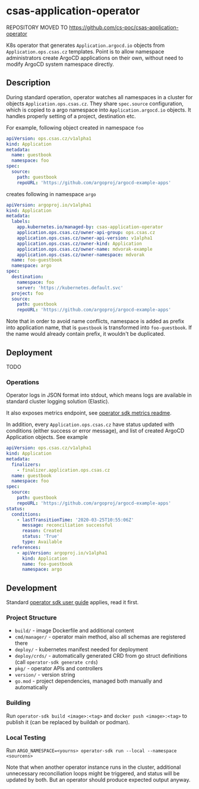 # csas-application-operator

REPOSITORY MOVED TO https://github.com/cs-poc/csas-application-operator

K8s operator that generates `Application.argocd.io` objects from `Application.ops.csas.cz` templates.
Point is to allow namespace administrators create ArgoCD applications on their own, without need to modify ArgoCD
system namespace directly.

## Description

During standard operation, operator watches all namespaces in a cluster for objects `Application.ops.csas.cz`.
They share `spec.source` configuration, which is copied to a argo namespace into `Application.argocd.io` objects. It handles
properly setting of a project, destination etc.

For example, following object created in namespace `foo`
```yaml
apiVersion: ops.csas.cz/v1alpha1
kind: Application
metadata:
  name: guestbook
  namespace: foo
spec:
  source:
    path: guestbook
    repoURL: 'https://github.com/argoproj/argocd-example-apps'
```

creates following in namespace `argo`
```yaml
apiVersion: argoproj.io/v1alpha1
kind: Application
metadata:
  labels:
    app.kubernetes.io/managed-by: csas-application-operator
    application.ops.csas.cz/owner-api-group: ops.csas.cz
    application.ops.csas.cz/owner-api-version: v1alpha1
    application.ops.csas.cz/owner-kind: Application
    application.ops.csas.cz/owner-name: mdvorak-example
    application.ops.csas.cz/owner-namespace: mdvorak
  name: foo-guestbook
  namespace: argo
spec:
  destination:
    namespace: foo
    server: 'https://kubernetes.default.svc'
  project: foo
  source:
    path: guestbook
    repoURL: 'https://github.com/argoproj/argocd-example-apps'
```

Note that in order to avoid name conflicts, namespace is added as prefix into application name, that is `guestbook`
is transformed into `foo-guestbook`. If the name would already contain prefix, it wouldn't be duplicated.

## Deployment

TODO

### Operations

Operator logs in JSON format into stdout, which means logs are available in standard cluster logging solution (Elastic).

It also exposes metrics endpoint, see 
[operator sdk metrics readme](https://github.com/operator-framework/operator-sdk/blob/master/doc/user/metrics/README.md).

In addition, every `Application.ops.csas.cz` have status updated with conditions (either success or error message), and
list of created ArgoCD Application objects. See example

```yaml
apiVersion: ops.csas.cz/v1alpha1
kind: Application
metadata:
  finalizers:
    - finalizer.application.ops.csas.cz
  name: guestbook
  namespace: foo
spec:
  source:
    path: guestbook
    repoURL: 'https://github.com/argoproj/argocd-example-apps'
status:
  conditions:
    - lastTransitionTime: '2020-03-25T10:55:06Z'
      message: reconciliation successful
      reason: Created
      status: 'True'
      type: Available
  references:
    - apiVersion: argoproj.io/v1alpha1
      kind: Application
      name: foo-guestbook
      namespace: argo
```

## Development

Standard [operator sdk user guide](https://github.com/operator-framework/operator-sdk/blob/master/doc/user-guide.md)
applies, read it first.

### Project Structure

* `build/` - image Dockerfile and additional content
* `cmd/manager/` - operator main method, also all schemas are registered there
* `deploy/` - kubernetes manifest needed for deployment
* `deploy/crds/` - automatically generated CRD from go struct definitions (call `operator-sdk generate crds`)
* `pkg/` - operator APIs and controllers
* `version/` - version string
* `go.mod` - project dependencies, managed both manually and automatically

### Building

Run `operator-sdk build <image>:<tag>` and `docker push <image>:<tag>` to publish it (can be replaced by buildah or podman).

### Local Testing

Run `ARGO_NAMESPACE=<yourns> operator-sdk run --local --namespace <sourcens>`

Note that when another operator instance runs in the cluster, additional unnecessary reconciliation loops might be 
triggered, and status will be updated by both. But an operator should produce expected output anyway.
